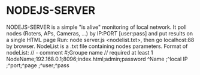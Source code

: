NODEJS-SERVER
=============

NODEJS-SERVER is a simple "is alive" monitoring of local network.
It poll nodes (Roters, APs, Cameras, ...) by IP:PORT [user:pass] and put results on a single HTML page
Run: node server.js <nodelist.txt>, then go localhost:88 by browser.
NodeList is a .txt file containing nodes parameters.
Format of nodeList:
// - comment
#;Groupe name // required at least 1
NodeName;192.168.0.1;8096;index.html;admin;password
^Name   ;^local IP  ;^port;^page    ;^user;^pass
